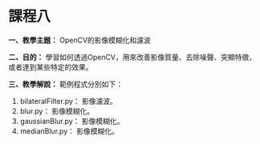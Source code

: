 # 課程八

**一、教學主題：** OpenCV的影像模糊化和濾波
	
**二、目的：** 學習如何透過OpenCV，用來改善影像質量、去除噪聲、突顯特徵，或者達到某些特定的效果。

**三、教學解說：** 範例程式分別如下：
1. bilateralFilter.py： 影像濾波。
2. blur.py： 影像模糊化。
3. gaussianBlur.py： 影像模糊化。
4. medianBlur.py： 影像模糊化。
